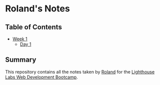 # Roland's Notes

## Table of Contents
* [Week 1](/Week_1)
  * [Day 1](/Week_1/Day_1)

## Summary
This repository contains all the notes taken by [Roland](https://github.com/XeroHax) for the [Lighthouse Labs Web Development Bootcamp](https://www.lighthouselabs.ca/).